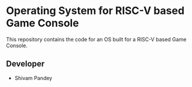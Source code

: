 # Operating System for RISC-V based Game Console
This repository contains the code for an OS built for a RISC-V based Game Console.

## Developer
- Shivam Pandey

